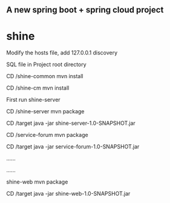 A new spring boot + spring cloud project
--
# shine

Modify the hosts file, add  127.0.0.1    discovery

SQL file in Project root directory


CD /shine-common   mvn install

CD /shine-cm       mvn install


First run shine-server

CD /shine-server   mvn package

CD /target         java -jar shine-server-1.0-SNAPSHOT.jar


CD /service-forum  mvn package

CD /target         java -jar service-forum-1.0-SNAPSHOT.jar

......

......

shine-web          mvn package

CD /target         java -jar shine-web-1.0-SNAPSHOT.jar
